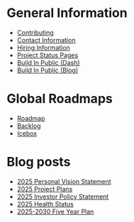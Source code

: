 # General Information

 * [Contributing](https://www.johnqdeveloper.com/contributing/)
 * [Contact Information](https://www.johnqdeveloper.com/contact/)
 * [Hiring Information](https://www.johnqdeveloper.com/contact/)
 * [Project Status Pages](https://status.johnqdeveloper.com/)
 * [Build In Public (Dash)](https://dash.johnqdeveloper.com/)
 * [Build In Public (Blog)](https://www.johnqdeveloper.com/)

# Global Roadmaps

 * [Roadmap](https://roadmap.johnqdeveloper.com/current)
 * [Backlog](https://roadmap.johnqdeveloper.com/backlog)
 * [Icebox](https://roadmap.johnqdeveloper.com/icebox)

# Blog posts
<!-- BLOG-POST-LIST:START -->
- [2025 Personal Vision Statement](https://www.johnqdeveloper.com/blog/march-2025/personal-vision-statement/)
- [2025 Project Plans](https://www.johnqdeveloper.com/blog/march-2025/march-2025-update/)
- [2025 Investor Policy Statement](https://www.johnqdeveloper.com/blog/march-2025/investor-policy-statement/)
- [2025 Health Status](https://www.johnqdeveloper.com/blog/march-2025/health-status/)
- [2025-2030 Five Year Plan](https://www.johnqdeveloper.com/blog/march-2025/five-year-plan-2025/)
<!-- BLOG-POST-LIST:END -->
